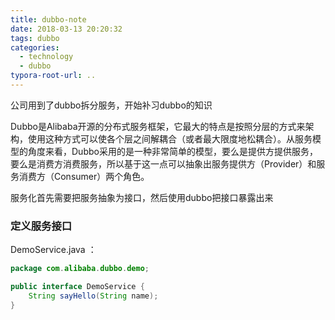 ```yaml
---
title: dubbo-note
date: 2018-03-13 20:20:32
tags: dubbo
categories:
  - technology
  - dubbo
typora-root-url: ..
---
```

公司用到了dubbo拆分服务，开始补习dubbo的知识

Dubbo是Alibaba开源的分布式服务框架，它最大的特点是按照分层的方式来架构，使用这种方式可以使各个层之间解耦合（或者最大限度地松耦合）。从服务模型的角度来看，Dubbo采用的是一种非常简单的模型，要么是提供方提供服务，要么是消费方消费服务，所以基于这一点可以抽象出服务提供方（Provider）和服务消费方（Consumer）两个角色。

服务化首先需要把服务抽象为接口，然后使用dubbo把接口暴露出来

### 定义服务接口


DemoService.java ：
```java
package com.alibaba.dubbo.demo;

public interface DemoService {
    String sayHello(String name);
}
```

